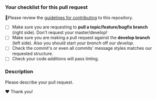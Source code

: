 ### Your checklist for this pull request
🚨Please review the [guidelines for contributing](CONTRIBUTING.md) to this repository.

- [ ] Make sure you are requesting to **pull a topic/feature/bugfix branch** (right side). Don't request your master/develop!
- [ ] Make sure you are making a pull request against the **develop branch** (left side). Also you should start *your branch* off *our develop*.
- [ ] Check the commit's or even all commits' message styles matches our requested structure.
- [ ] Check your code additions will pass linting.

### Description
Please describe your pull request.

❤️ Thank you!

